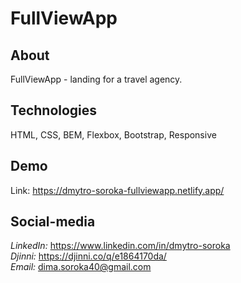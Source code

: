 # FullViewApp

## About

FullViewApp - landing for a travel agency.


## Technologies

HTML, CSS, BEM, Flexbox, Bootstrap, Responsive


## Demo

Link: https://dmytro-soroka-fullviewapp.netlify.app/


## Social-media

_LinkedIn:_ https://www.linkedin.com/in/dmytro-soroka <br/>
_Djinni:_ https://djinni.co/q/e1864170da/ <br/>
_Email:_ dima.soroka40@gmail.com


